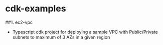 # cdk-examples
##1. ec2-vpc 
 * Typescript cdk project for deploying a sample VPC with Public/Private subnets to maximum of 3 AZs in a given region

